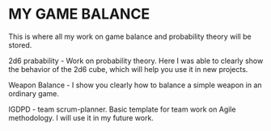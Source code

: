 # MY GAME BALANCE
This is where all my work on game balance and probability theory will be stored.

2d6 prabability - Work on probability theory. Here I was able to clearly show the behavior of the 2d6 cube, which will help you use it in new projects.

Weapon Balance - I show you clearly how to balance a simple weapon in an ordinary game.

IGDPD - team scrum-planner. Basic template for team work on Agile methodology. I will use it in my future work.
